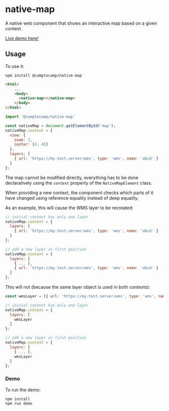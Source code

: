 # native-map

A native web component that shows an interactive map based on a given context.

[Live demo here!](https://jahow.github.io/native-map/master/)

## Usage

To use it:

```shell
npm install @camptocamp/native-map
```

```html
<html>
    ...
    <body>
      <native-map></native-map>
    </body>
</html>
```

```js
import '@camptocamp/native-map'

const nativeMap = document.getElementById('map');
nativeMap.context = {
  view: {
    zoom: 3,
    center: [4, 45]
  },
  layers: [
    { url: 'https://my.test.server/wms', type: 'wms', name: 'abcd' }
  ]
};
```

The map cannot be modified directly, everything has to be done declaratively using the `context` property of the
`NativeMapElement` class.

When providing a new context, the component checks which parts of it have changed using reference equality instead
of deep equality.

As an example, this will cause the WMS layer to be recreated:
```js
// initial context has only one layer
nativeMap.context = {
  layers: [
    { url: 'https://my.test.server/wms', type: 'wms', name: 'abcd' }
  ]
};

// add a new layer in first position
nativeMap.context = {
  layers: [
    { ... },
    { url: 'https://my.test.server/wms', type: 'wms', name: 'abcd' }
  ]
};
```

This will not (because the same layer object is used in both contexts):
```js
const wmsLayer = [{ url: 'https://my.test.server/wms', type: 'wms', name: 'abcd' }];

// initial context has only one layer
nativeMap.context = {
  layers: [
    wmsLayer
  ]
};

// add a new layer in first position
nativeMap.context = {
  layers: [
    { ... },
    wmsLayer
  ]
};
```

### Demo

To run the demo:
```shell
npm install
npm run demo
```
